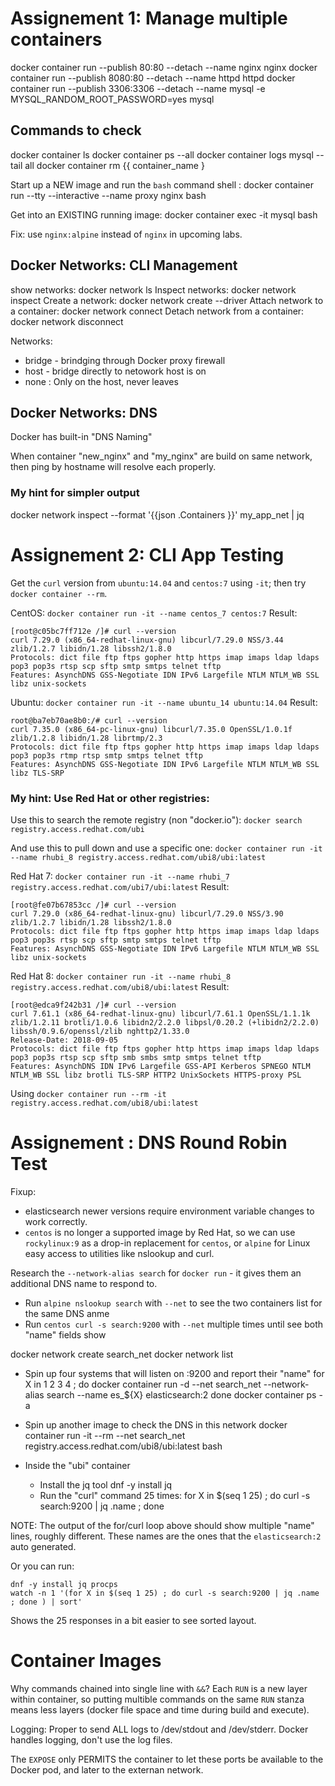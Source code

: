 # Assignement 1: Manage multiple containers

docker container run --publish 80:80 --detach --name nginx nginx
docker container run --publish 8080:80 --detach --name httpd httpd
docker container run --publish 3306:3306 --detach --name mysql -e MYSQL_RANDOM_ROOT_PASSWORD=yes mysql

## Commands to check

docker container ls
docker container ps --all 
docker container logs mysql --tail all
docker container rm {{ container_name }

Start up a NEW image and run the `bash` command shell :
docker container run --tty --interactive --name proxy nginx bash

Get into an EXISTING running image:
docker container exec -it mysql bash

Fix: use `nginx:alpine` instead of `nginx` in upcoming labs.


## Docker Networks: CLI Management

show networks: docker network ls
Inspect networks: docker network inspect
Create a network: docker network create --driver
Attach network to a container: docker network connect
Detach network from a container: docker network disconnect

Networks:
 * bridge - brindging through Docker proxy firewall
 * host - bridge directly to netowork host is on
 * none : Only on the host, never leaves

## Docker Networks: DNS

Docker has built-in "DNS Naming"

When container "new_nginx" and "my_nginx" are build on same network, then ping by hostname will resolve each properly.

### My hint for simpler output
docker network inspect --format '{{json  .Containers }}'  my_app_net | jq 

# Assignement 2: CLI App Testing

Get the `curl` version from `ubuntu:14.04` and `centos:7` using `-it`; then try `docker container --rm`.

CentOS: `docker container run -it --name centos_7 centos:7`
Result:

```
[root@c05bc7ff712e /]# curl --version
curl 7.29.0 (x86_64-redhat-linux-gnu) libcurl/7.29.0 NSS/3.44 zlib/1.2.7 libidn/1.28 libssh2/1.8.0
Protocols: dict file ftp ftps gopher http https imap imaps ldap ldaps pop3 pop3s rtsp scp sftp smtp smtps telnet tftp 
Features: AsynchDNS GSS-Negotiate IDN IPv6 Largefile NTLM NTLM_WB SSL libz unix-sockets 
```

Ubuntu: `docker container run -it --name ubuntu_14 ubuntu:14.04`
Result:

```
root@ba7eb70ae8b0:/# curl --version
curl 7.35.0 (x86_64-pc-linux-gnu) libcurl/7.35.0 OpenSSL/1.0.1f zlib/1.2.8 libidn/1.28 librtmp/2.3
Protocols: dict file ftp ftps gopher http https imap imaps ldap ldaps pop3 pop3s rtmp rtsp smtp smtps telnet tftp 
Features: AsynchDNS GSS-Negotiate IDN IPv6 Largefile NTLM NTLM_WB SSL libz TLS-SRP 
```

### My hint: Use Red Hat or other registries:

Use this to search the remote registry (non "docker.io"):
    `docker search registry.access.redhat.com/ubi`

And use this to pull down and use a specific one:
    `docker container run -it --name rhubi_8 registry.access.redhat.com/ubi8/ubi:latest`

Red Hat 7: `docker container run -it --name rhubi_7 registry.access.redhat.com/ubi7/ubi:latest`
Result:

```
[root@fe07b67853cc /]# curl --version
curl 7.29.0 (x86_64-redhat-linux-gnu) libcurl/7.29.0 NSS/3.90 zlib/1.2.7 libidn/1.28 libssh2/1.8.0
Protocols: dict file ftp ftps gopher http https imap imaps ldap ldaps pop3 pop3s rtsp scp sftp smtp smtps telnet tftp 
Features: AsynchDNS GSS-Negotiate IDN IPv6 Largefile NTLM NTLM_WB SSL libz unix-sockets 
```

Red Hat 8: `docker container run -it --name rhubi_8 registry.access.redhat.com/ubi8/ubi:latest`
Result:

```
[root@edca9f242b31 /]# curl --version
curl 7.61.1 (x86_64-redhat-linux-gnu) libcurl/7.61.1 OpenSSL/1.1.1k zlib/1.2.11 brotli/1.0.6 libidn2/2.2.0 libpsl/0.20.2 (+libidn2/2.2.0) libssh/0.9.6/openssl/zlib nghttp2/1.33.0
Release-Date: 2018-09-05
Protocols: dict file ftp ftps gopher http https imap imaps ldap ldaps pop3 pop3s rtsp scp sftp smb smbs smtp smtps telnet tftp 
Features: AsynchDNS IDN IPv6 Largefile GSS-API Kerberos SPNEGO NTLM NTLM_WB SSL libz brotli TLS-SRP HTTP2 UnixSockets HTTPS-proxy PSL 
```

Using `docker container run --rm -it registry.access.redhat.com/ubi8/ubi:latest`

# Assignement : DNS Round Robin Test

Fixup:
 * elasticsearch newer versions require environment variable changes to work correctly.
 * `centos` is no longer a supported image by Red Hat, so we can use `rockylinux:9` as a drop-in replacement for `centos`, or `alpine` for Linux easy access to utilities like nslookup and curl.

Research the `--network-alias search` for `docker run` - it gives them an additional DNS name to respond to.

 - Run `alpine nslookup search` with `--net` to see the two containers list for the same DNS anme
 - Run `centos curl -s search:9200` with `--net` multiple times until see both "name" fields show

docker network create search_net
docker network list
* Spin up four systems that will listen on :9200 and report their "name"
for X in 1 2 3 4 ; do
  docker container run -d --net search_net --network-alias search --name es_${X} elasticsearch:2
done
docker container ps -a

* Spin up another image to check the DNS in this network
docker container run -it --rm --net search_net registry.access.redhat.com/ubi8/ubi:latest bash
* Inside the "ubi" container
  * Install the jq tool
  dnf -y install jq
  * Run the "curl" command 25 times:
  for X in $(seq 1 25) ; do curl -s search:9200 | jq .name ; done

NOTE: The output of the for/curl loop above should show multiple "name" lines, roughly different.  These names are the ones that the `elasticsearch:2` auto generated.


Or you can run:

    dnf -y install jq procps
    watch -n 1 '(for X in $(seq 1 25) ; do curl -s search:9200 | jq .name ; done ) | sort'

Shows the 25 responses in a bit easier to see sorted layout.

# Container Images

Why commands chained into single line with `&&`?
Each `RUN` is a new layer within container, so putting multible commands on the same `RUN` stanza means less layers (docker file space and time during build and execute).

Logging:
Proper to send ALL logs to /dev/stdout and /dev/stderr.  Docker handles logging, don't use the log files.

The `EXPOSE` only PERMITS the container to let these ports be available to the Docker pod, and later to the externan network.


